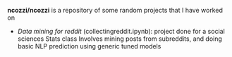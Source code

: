 **ncozzi/ncozzi** is a repository of some random projects that I have worked on

- *Data mining for reddit* (collectingreddit.ipynb): project done for a social sciences Stats class
Involves mining posts from subreddits, and doing basic NLP prediction using generic tuned models


